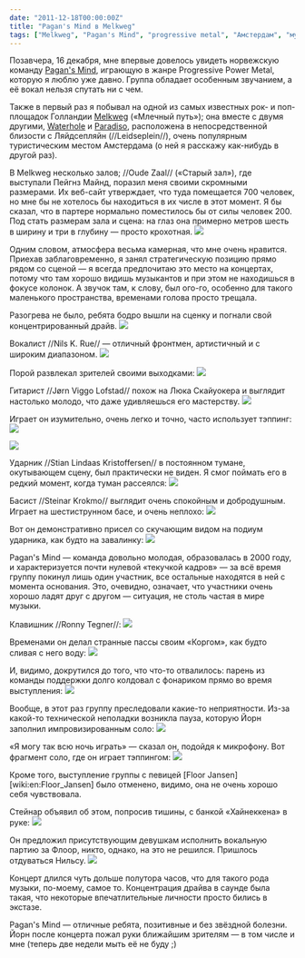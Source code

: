 ```yaml
---
date: "2011-12-18T00:00:00Z"
title: "Pagan's Mind в Melkweg"
tags: ["Melkweg", "Pagan's Mind", "progressive metal", "Амстердам", "музыка", "Нидерланды"]
---
```


Позавчера, 16 декабря, мне впервые довелось увидеть норвежскую команду [Pagan's Mind](http://www.pagansmind.com/), играющую в жанре Progressive Power Metal, которую я люблю уже давно. Группа обладает особенным звучанием, а её вокал нельзя спутать ни с чем.

<!--more-->

Также в первый раз я побывал на одной из самых известных рок- и поп-площадок Голландии [Melkweg](http://www.melkweg.nl/) («Млечный путь»); она вместе с двумя другими, [Waterhole](http://www.waterhole.nl/) и [Paradiso](http://www.paradiso.nl/), расположена в непосредственной близости с Ляйдсепляйн (//Leidseplein//), очень популярным туристическим местом Амстердама (о ней я расскажу как-нибудь в другой раз).

В Melkweg несколько залов; //Oude Zaal// («Старый зал»), где выступали Пейгнз Майнд, поразил меня своими скромными размерами. Их веб-сайт утверждает, что туда помещается 700 человек, но мне бы не хотелось бы находиться в их числе в этот момент. Я бы сказал, что в партере нормально поместилось бы от силы человек 200. Под стать размерам зала и сцена: на глаз она примерно метров шесть в ширину и три в глубину — просто крохотная.
![](img:3.bp.blogspot.com/-MC_zRiGDuLg/Tu3WXV_wFwI/AAAAAAAAKpQ/n71hjPATWE8/s1600/dsc07861.picasaweb.jpg:a)

Одним словом, атмосфера весьма камерная, что мне очень нравится. Приехав заблаговременно, я занял стратегическую позицию прямо рядом со сценой — я всегда предпочитаю это место на концертах, потому что там хорошо видишь музыкантов и при этом не находишься в фокусе колонок. А звучок там, к слову, был ого-го, особенно для такого маленького пространства, временами голова просто трещала.

Разогрева не было, ребята бодро вышли на сценку и погнали свой концентрированный драйв.
![](img:1.bp.blogspot.com/-B2RsPFjQKLo/Tu3WYPczZWI/AAAAAAAAKpY/SPqwf9Dm4_0/s1600/dsc07940.picasaweb.jpg:a)

Вокалист //Nils K. Rue// — отличный фронтмен, артистичный и с широким диапазоном.
![](img:4.bp.blogspot.com/-JdSp6O-Ls1g/Tu3WgJhRiCI/AAAAAAAAKqg/O67CslZ9KAc/s1600/dsc07915.picasaweb.jpg:a)

Порой развлекал зрителей своими выходками:
![](img:4.bp.blogspot.com/-eN5OKrIftfA/Tu3WeG6N3XI/AAAAAAAAKqU/AXdrXosL-8k/s1600/dsc08010.picasaweb.jpg:a)

Гитарист //Jørn Viggo Lofstad// похож на Люка Скайуокера и выглядит настолько молодо, что даже удивляешься его мастерству.
![](img:2.bp.blogspot.com/-xGLg16Z26dU/Tu3WUCIU9BI/AAAAAAAAKow/fcL6x7IEk3g/s1600/dsc08059.picasaweb.jpg:a)

Играет он изумительно, очень легко и точно, часто использует тэппинг:
![](img:3.bp.blogspot.com/-q7BFubCC_ak/Tu3WTH5kTqI/AAAAAAAAKrA/WNEYgQ8M5vg/s1600/dsc07884.picasaweb.jpg:a)

![](img:4.bp.blogspot.com/-4a_t4lxVdAw/Tu3WhCv5s5I/AAAAAAAAKqo/1kPegVhok7k/s1600/dsc08111.picasaweb.jpg:a)

Ударник //Stian Lindaas Kristoffersen// в постоянном тумане, окутывающем сцену, был практически не виден. Я смог поймать его в редкий момент, когда туман рассеялся:
![](img:1.bp.blogspot.com/-OImwha9UAl0/Tu3WfDkfAZI/AAAAAAAAKqc/ROYqcIaNiDY/s1600/dsc08099.picasaweb.jpg:a)

Басист //Steinar Krokmo// выглядит очень спокойным и добродушным. Играет на шестиструнном басе, и очень неплохо:
![](img:4.bp.blogspot.com/-1o80eJCh6GA/Tu3WcgEtunI/AAAAAAAAKqA/X_nSLEDh-YM/s1600/dsc07907.picasaweb.jpg:a)

Вот он демонстративно присел со скучающим видом на подиум ударника, как будто на завалинку:
![](img:2.bp.blogspot.com/-I4oQeRYEkxU/Tu3WU7cFqRI/AAAAAAAAKo4/pFgA_438m_M/s1600/dsc08062.picasaweb.jpg:a)

Pagan's Mind — команда довольно молодая, образовалась в 2000 году, и характеризуется почти нулевой «текучкой кадров» — за всё время группу покинул лишь один участник, все остальные находятся в ней с момента основания. Это, очевидно, означает, что участники очень хорошо ладят друг с другом — ситуация, не столь частая в мире музыки.

Клавишник //Ronny Tegner//:
![](img:3.bp.blogspot.com/-03CyDeFOk5w/Tu3WbmCfRjI/AAAAAAAAKp4/ln9Qu1o1Y0o/s1600/dsc08006.picasaweb.jpg:a)

Временами он делал странные пассы своим «Коргом», как будто сливая с него воду:
![](img:1.bp.blogspot.com/-HsXCNDKkxuA/Tu3WaEW164I/AAAAAAAAKps/vEt7MseGzIg/s1600/dsc07873.picasaweb.jpg:a)

И, видимо, докрутился до того, что что-то отвалилось: парень из команды поддержки долго колдовал с фонариком прямо во время выступления:
![](img:2.bp.blogspot.com/-sw9lWNYvDFI/Tu3WdYQnn3I/AAAAAAAAKqI/oMsjmX0dR8s/s1600/dsc08073.picasaweb.jpg:a)

Вообще, в этот раз группу преследовали какие-то неприятности. Из-за какой-то технической неполадки возникла пауза, которую Йорн заполнил импровизированным соло:
![](youtube:9aT33aIjQj4)

«Я могу так всю ночь играть» — сказал он, подойдя к микрофону. Вот фрагмент соло, где он играет тэппингом:
![](youtube:SluWjVkrcHI)

Кроме того, выступление группы с певицей [Floor Jansen][wiki:en:Floor_Jansen] было отменено, видимо, она не очень хорошо себя чувствовала.

Стейнар объявил об этом, попросив тишины, с банкой «Хайнеккена» в руке:
![](img:1.bp.blogspot.com/-M8Kw_HJ8A0k/Tu3WayXO1fI/AAAAAAAAKpw/uUbqpK42rX4/s1600/dsc08090.picasaweb.jpg:a)

Он предложил присутствующим девушкам исполнить вокальную партию за Флоор, никто, однако, на это не решился. Пришлось отдуваться Нильсу.
![](img:4.bp.blogspot.com/-TQ-lhV-duoA/Tu3WiUDCA6I/AAAAAAAAKq0/cRCIX-lFjak/s1600/dsc07892.picasaweb.jpg:a)

Концерт длился чуть дольше полутора часов, что для такого рода музыки, по-моему, самое то. Концентрация драйва в саунде была такая, что некоторые впечатлительные личности просто бились в экстазе.

Pagan's Mind — отличные ребята, позитивные и без звёздной болезни. Йорн после концерта пожал руки ближайшим зрителям — в том числе и мне (теперь две недели мыть её не буду ;)
